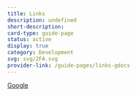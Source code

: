 ```yaml
---
title: Links
description: undefined
short-description: 
card-type: guide-page
status: active
display: true
category: Development
svg: svg/2FA.svg
provider-link: /guide-pages/links-gdocs
---
```

[Google](https://google.com)
